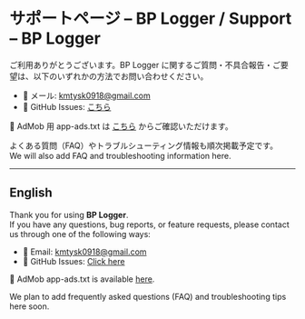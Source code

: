 # サポートページ – BP Logger / Support – BP Logger

ご利用ありがとうございます。BP Logger に関するご質問・不具合報告・ご要望は、以下のいずれかの方法でお問い合わせください。

- 📧 メール: [kmtysk0918@gmail.com](mailto:kmtysk0918@gmail.com)
- 🐛 GitHub Issues: [こちら](https://github.com/kmtysk0918-star/BPLogger-legal/issues)

📄 AdMob 用 app-ads.txt は [こちら](https://kmtysk0918-star.github.io/app-ads.txt) からご確認いただけます。

よくある質問（FAQ）やトラブルシューティング情報も順次掲載予定です。  
We will also add FAQ and troubleshooting information here.

---

## English

Thank you for using **BP Logger**.  
If you have any questions, bug reports, or feature requests, please contact us through one of the following ways:

- 📧 Email: [kmtysk0918@gmail.com](mailto:kmtysk0918@gmail.com)
- 🐛 GitHub Issues: [Click here](https://github.com/kmtysk0918-star/BPLogger-legal/issues)

📄 AdMob app-ads.txt is available [here](https://kmtysk0918-star.github.io/app-ads.txt).

We plan to add frequently asked questions (FAQ) and troubleshooting tips here soon.